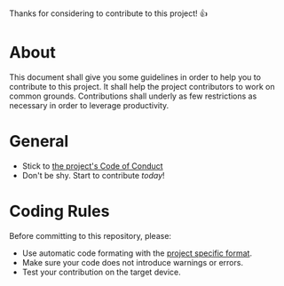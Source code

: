 Thanks for considering to contribute to this project! :+1:

# About
This document shall give you some guidelines in order to help you to contribute to this project. It shall help the project contributors to work on common grounds. Contributions shall underly as few restrictions as necessary in order to leverage productivity.

# General
* Stick to [the project's Code of Conduct](CODE_OF_CONDUCT.md)
* Don't be shy. Start to contribute *today*!

# Coding Rules
Before committing to this repository, please:
* Use automatic code formating with the [project specific format](.idea/codeStyleSettings.xml).
* Make sure your code does not introduce warnings or errors.
* Test your contribution on the target device.
